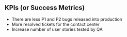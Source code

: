 ## KPIs (or Success Metrics)
- There are less P1 and P2 bugs released into production
- More resolved tickets for the contact center
- Increase number of user stories tested by QA
